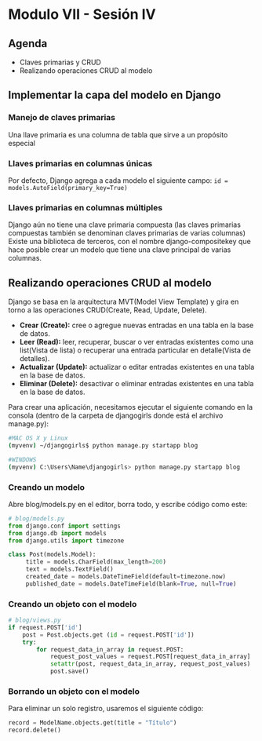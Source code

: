 # Modulo VII - Sesión IV

## Agenda

- Claves primarias y CRUD
- Realizando operaciones CRUD al modelo

## Implementar la capa del modelo en Django

### Manejo de claves primarias

Una llave primaria es una columna de tabla que sirve a un propósito especial

### Llaves primarias en columnas únicas

Por defecto, Django agrega a cada modelo el siguiente campo: `id = models.AutoField(primary_key=True)`

### Llaves primarias en columnas múltiples

Django aún no tiene una clave primaria compuesta (las claves primarias compuestas también se denominan claves primarias de varias columnas)
Existe una biblioteca de terceros, con el nombre django-compositekey que hace posible crear un modelo que tiene una clave principal de varias columnas.

## Realizando operaciones CRUD al modelo

Django se basa en la arquitectura MVT(Model View Template) y gira en torno a las operaciones CRUD(Create, Read, Update, Delete).

- **Crear (Create):** cree o agregue nuevas entradas en una tabla en la base de datos.
- **Leer (Read):** leer, recuperar, buscar o ver entradas existentes como una list(Vista de lista) o recuperar una entrada particular en detalle(Vista de detalles).
- **Actualizar (Update):** actualizar o editar entradas existentes en una tabla en la base de datos.
- **Eliminar (Delete):** desactivar o eliminar entradas existentes en una tabla en la base de datos.

Para crear una aplicación, necesitamos ejecutar el siguiente comando en la consola (dentro de la carpeta de djangogirls donde está el archivo manage.py):

```bash
#MAC OS X y Linux
(myvenv) ~/djangogirls$ python manage.py startapp blog

#WINDOWS
(myvenv) C:\Users\Name\djangogirls> python manage.py startapp blog
```

### Creando un modelo

Abre blog/models.py en el editor, borra todo, y escribe código como este:

```python
# blog/models.py
from django.conf import settings
from django.db import models
from django.utils import timezone

class Post(models.Model):
     title = models.CharField(max_length=200)
     text = models.TextField()
     created_date = models.DateTimeField(default=timezone.now)
     published_date = models.DateTimeField(blank=True, null=True)
```

### Creando un objeto con el modelo

```python
# blog/views.py
if request.POST['id']
    post = Post.objects.get (id = request.POST['id'])
    try:
        for request_data_in_array in request.POST:
            request_post_values = request.POST[request_data_in_array]
            setattr(post, request_data_in_array, request_post_values)
            post.save()
```

### Borrando un objeto con el modelo

Para eliminar un solo registro, usaremos el siguiente código:

```python
record = ModelName.objects.get(title = "Título")
record.delete()
```
